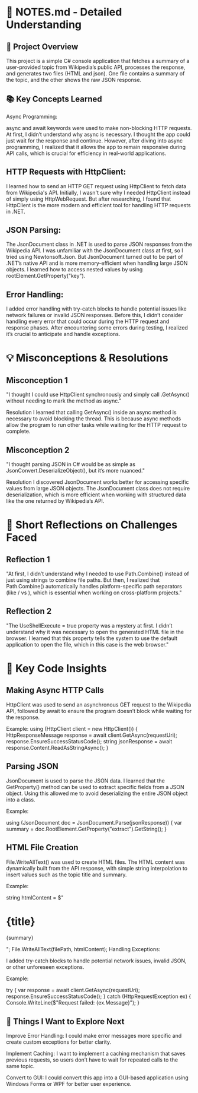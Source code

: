 # 📄 NOTES.md - Detailed Understanding

## 🚀 Project Overview
This project is a simple C# console application that fetches a summary of a user-provided topic from Wikipedia’s public API, processes the response, and generates two files (HTML and json). One file contains a summary of the topic, and the other shows the raw JSON response.


## 📚 Key Concepts Learned
Async Programming:

async and await keywords were used to make non-blocking HTTP requests. At first, I didn’t understand why async is necessary. I thought the app could just wait for the response and continue. However, after diving into async programming, I realized that it allows the app to remain responsive during API calls, which is crucial for efficiency in real-world applications.


## HTTP Requests with HttpClient:

I learned how to send an HTTP GET request using HttpClient to fetch data from Wikipedia's API. Initially, I wasn't sure why I needed HttpClient instead of simply using HttpWebRequest. But after researching, I found that HttpClient is the more modern and efficient tool for handling HTTP requests in .NET.


## JSON Parsing:

The JsonDocument class in .NET is used to parse JSON responses from the Wikipedia API. I was unfamiliar with the JsonDocument class at first, so I tried using Newtonsoft.Json. But JsonDocument turned out to be part of .NET’s native API and is more memory-efficient when handling large JSON objects. I learned how to access nested values by using rootElement.GetProperty("key").


## Error Handling:

I added error handling with try-catch blocks to handle potential issues like network failures or invalid JSON responses. Before this, I didn’t consider handling every error that could occur during the HTTP request and response phases. After encountering some errors during testing, I realized it’s crucial to anticipate and handle exceptions.


# 💡 Misconceptions & Resolutions

## Misconception 1
"I thought I could use HttpClient synchronously and simply call .GetAsync() without needing to mark the method as async."

Resolution
I learned that calling GetAsync() inside an async method is necessary to avoid blocking the thread. This is because async methods allow the program to run other tasks while waiting for the HTTP request to complete.


## Misconception 2
"I thought parsing JSON in C# would be as simple as JsonConvert.DeserializeObject(), but it’s more nuanced."

Resolution
I discovered JsonDocument works better for accessing specific values from large JSON objects. The JsonDocument class does not require deserialization, which is more efficient when working with structured data like the one returned by Wikipedia’s API.


# 📝 Short Reflections on Challenges Faced
## Reflection 1
"At first, I didn’t understand why I needed to use Path.Combine() instead of just using strings to combine file paths. But then, I realized that Path.Combine() automatically handles platform-specific path separators (like / vs \), which is essential when working on cross-platform projects."

## Reflection 2
"The UseShellExecute = true property was a mystery at first. I didn’t understand why it was necessary to open the generated HTML file in the browser. I learned that this property tells the system to use the default application to open the file, which in this case is the web browser."


# 🔧 Key Code Insights

## Making Async HTTP Calls

HttpClient was used to send an asynchronous GET request to the Wikipedia API, followed by await to ensure the program doesn’t block while waiting for the response.

Example:
using (HttpClient client = new HttpClient())
{
    HttpResponseMessage response = await client.GetAsync(requestUri);
    response.EnsureSuccessStatusCode();
    string jsonResponse = await response.Content.ReadAsStringAsync();
}


## Parsing JSON

JsonDocument is used to parse the JSON data. I learned that the GetProperty() method can be used to extract specific fields from a JSON object. Using this allowed me to avoid deserializing the entire JSON object into a class.

Example:

using (JsonDocument doc = JsonDocument.Parse(jsonResponse))
{
    var summary = doc.RootElement.GetProperty("extract").GetString();
}


## HTML File Creation

File.WriteAllText() was used to create HTML files. The HTML content was dynamically built from the API response, with simple string interpolation to insert values such as the topic title and summary.

Example:

string htmlContent = $"<html><head><title>{title}</title></head><body><h1>{title}</h1><p>{summary}</p></body></html>";
File.WriteAllText(filePath, htmlContent);
Handling Exceptions:

I added try-catch blocks to handle potential network issues, invalid JSON, or other unforeseen exceptions.

Example:

try
{
    var response = await client.GetAsync(requestUri);
    response.EnsureSuccessStatusCode();
}
catch (HttpRequestException ex)
{
    Console.WriteLine($"Request failed: {ex.Message}");
}


## 🔄 Things I Want to Explore Next
Improve Error Handling: I could make error messages more specific and create custom exceptions for better clarity.

Implement Caching: I want to implement a caching mechanism that saves previous requests, so users don’t have to wait for repeated calls to the same topic.

Convert to GUI: I could convert this app into a GUI-based application using Windows Forms or WPF for better user experience.